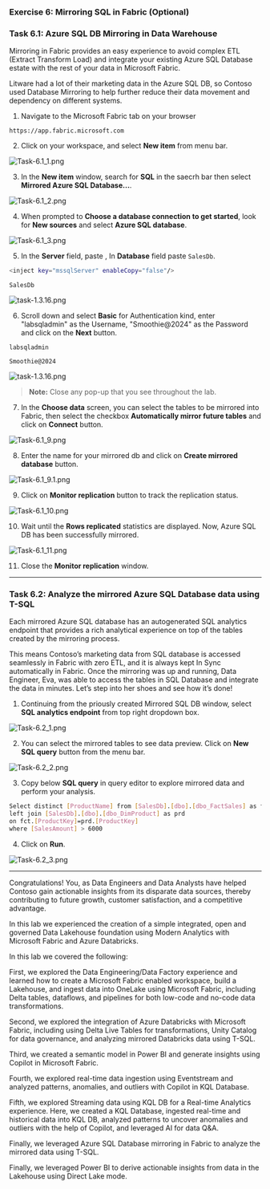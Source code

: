 
### Exercise 6: Mirroring SQL in Fabric (Optional)

### Task 6.1: Azure SQL DB Mirroring in Data Warehouse

Mirroring in Fabric provides an easy experience to avoid complex ETL (Extract Transform Load) and integrate your existing Azure SQL Database estate with the rest of your data in Microsoft Fabric.

Litware had a lot of their marketing data in the Azure SQL DB, so Contoso used Database Mirroring to help further reduce their data movement and dependency on different systems. 

1. Navigate to the Microsoft Fabric tab on your browser 

```
https://app.fabric.microsoft.com
```
2. Click on your workspace, and select **New item** from menu bar.

![Task-6.1_1.png](media/labMedia/Task-6.1_1.png)

3. In the **New item** window, search for **SQL** in the saecrh bar then select **Mirrored Azure SQL Database...**.

![Task-6.1_2.png](media/labMedia/Task-6.1_2.png)

4. When prompted to **Choose a database connection to get started**, look for **New sources** and select **Azure SQL database**.

![Task-6.1_3.png](media/labMedia/Task-6.1_3.png)

5. In the **Server** field, paste <inject key="mssqlServer" enableCopy="false"/> , In **Database** field paste ```SalesDb```.

```BASH
<inject key="mssqlServer" enableCopy="false"/>
```
```
SalesDb
```

![task-1.3.16.png](media/labMedia/task-6.2.6.png)

6.  Scroll down and select **Basic** for Authentication kind, enter "labsqladmin" as the Username, "Smoothie@2024" as the Password and click on the **Next** button.

```
labsqladmin
```
```
Smoothie@2024
```

![task-1.3.16.png](media/labMedia/task-1.3.16.png)

>**Note:** Close any pop-up that you see throughout the lab.

7. In the **Choose data** screen, you can select the tables to be mirrored into Fabric, then select the checkbox **Automatically mirror future tables** and click on **Connect** button.

![Task-6.1_9.png](media/labMedia/Task-6.1_9.png)

8. Enter the name for your mirrored db and click on **Create mirrored database** button.

![Task-6.1_9.1.png](media/labMedia/Task-6.1_9.1.png)

9. Click on **Monitor replication** button to track the replication status.

![Task-6.1_10.png](media/labMedia/Task-6.1_10.png)

10. Wait until the **Rows replicated** statistics are displayed. Now, Azure SQL DB has been successfully mirrored.

![Task-6.1_11.png](media/labMedia/Task-6.1_11.png)

11. Close the **Monitor replication** window.

---

### Task 6.2: Analyze the mirrored Azure SQL Database data using T-SQL 

Each mirrored Azure SQL database has an autogenerated SQL analytics endpoint that provides a rich analytical experience on top of the tables created by the mirroring process.

This means Contoso’s marketing data from SQL database is accessed seamlessly in Fabric with zero ETL, and it is always kept In Sync automatically in Fabric. Once the mirroring was up and running, Data Engineer, Eva, was able to access the tables in SQL Database and integrate the data in minutes. Let’s step into her shoes and see how it’s done!

1. Continuing from the priously created Mirrored SQL DB window, select **SQL analytics endpoint** from top right dropdown box.

![Task-6.2_1.png](media/labMedia/Task-6.2_1.png)

2. You can select the mirrored tables to see data preview. Click on **New SQL query** button from the menu bar.

![Task-6.2_2.png](media/labMedia/Task-6.2_2.png)

3. Copy below **SQL query** in query editor to explore mirrored data and perform your analysis. 

```BASH
Select distinct [ProductName] from [SalesDb].[dbo].[dbo_FactSales] as fct
left join [SalesDb].[dbo].[dbo_DimProduct] as prd
on fct.[ProductKey]=prd.[ProductKey]
where [SalesAmount] > 6000
```

4. Click on **Run**. 

![Task-6.2_3.png](media/labMedia/Task-6.2_3.png)

---

Congratulations! You, as Data Engineers and Data Analysts have helped Contoso gain actionable insights from its disparate data sources, thereby contributing to future growth, customer satisfaction, and a competitive advantage. 

In this lab we experienced the creation of a simple integrated, open and governed Data Lakehouse foundation using Modern Analytics with Microsoft Fabric and Azure Databricks. 

In this lab we covered the following: 

First, we explored the Data Engineering/Data Factory experience and learned how to create a Microsoft Fabric enabled workspace, build a Lakehouse, and ingest data into OneLake using Microsoft Fabric, including Delta tables, dataflows, and pipelines for both low-code and no-code data transformations. 

Second, we explored the integration of Azure Databricks with Microsoft Fabric, including using Delta Live Tables for transformations, Unity Catalog for data governance, and analyzing mirrored Databricks data using T-SQL. 

Third, we created a semantic model in Power BI and generate insights using Copilot in Microsoft Fabric. 

Fourth, we explored real-time data ingestion using Eventstream and analyzed patterns, anomalies, and outliers with Copilot in KQL Database. 

Fifth, we explored Streaming data using KQL DB for a Real-time Analytics experience. Here, we created a KQL Database, ingested real-time and historical data into KQL DB, analyzed patterns to uncover anomalies and outliers with the help of Copilot, and leveraged AI for data Q&A. 

Finally, we leveraged Azure SQL Database mirroring in Fabric to analyze the mirrored data using T-SQL. 

Finally, we leveraged Power BI to derive actionable insights from data in the Lakehouse using Direct Lake mode.